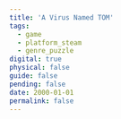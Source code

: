 ```yaml
---
title: 'A Virus Named TOM'
tags:
  - game
  - platform_steam
  - genre_puzzle
digital: true
physical: false
guide: false
pending: false
date: 2000-01-01
permalink: false
---
```

